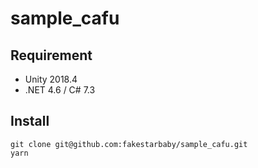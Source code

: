 # sample_cafu

## Requirement

* Unity 2018.4
* .NET 4.6 / C# 7.3

## Install

```shell
git clone git@github.com:fakestarbaby/sample_cafu.git
yarn
```
